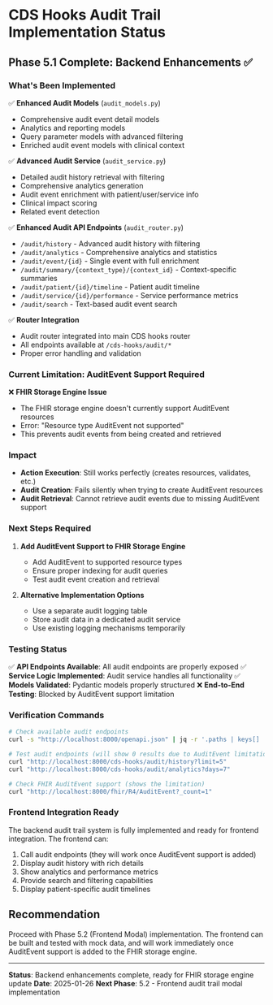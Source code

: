 # CDS Hooks Audit Trail Implementation Status

## Phase 5.1 Complete: Backend Enhancements ✅

### What's Been Implemented

✅ **Enhanced Audit Models** (`audit_models.py`)
- Comprehensive audit event detail models
- Analytics and reporting models  
- Query parameter models with advanced filtering
- Enriched audit event models with clinical context

✅ **Advanced Audit Service** (`audit_service.py`)
- Detailed audit history retrieval with filtering
- Comprehensive analytics generation
- Audit event enrichment with patient/user/service info
- Clinical impact scoring
- Related event detection

✅ **Enhanced Audit API Endpoints** (`audit_router.py`)
- `/audit/history` - Advanced audit history with filtering
- `/audit/analytics` - Comprehensive analytics and statistics
- `/audit/event/{id}` - Single event with full enrichment
- `/audit/summary/{context_type}/{context_id}` - Context-specific summaries
- `/audit/patient/{id}/timeline` - Patient audit timeline
- `/audit/service/{id}/performance` - Service performance metrics
- `/audit/search` - Text-based audit event search

✅ **Router Integration**
- Audit router integrated into main CDS hooks router
- All endpoints available at `/cds-hooks/audit/*`
- Proper error handling and validation

### Current Limitation: AuditEvent Support Required

❌ **FHIR Storage Engine Issue**
- The FHIR storage engine doesn't currently support AuditEvent resources
- Error: "Resource type AuditEvent not supported"
- This prevents audit events from being created and retrieved

### Impact

- **Action Execution**: Still works perfectly (creates resources, validates, etc.)
- **Audit Creation**: Fails silently when trying to create AuditEvent resources
- **Audit Retrieval**: Cannot retrieve audit events due to missing AuditEvent support

### Next Steps Required

1. **Add AuditEvent Support to FHIR Storage Engine**
   - Add AuditEvent to supported resource types
   - Ensure proper indexing for audit queries
   - Test audit event creation and retrieval

2. **Alternative Implementation Options**
   - Use a separate audit logging table
   - Store audit data in a dedicated audit service
   - Use existing logging mechanisms temporarily

### Testing Status

✅ **API Endpoints Available**: All audit endpoints are properly exposed
✅ **Service Logic Implemented**: Audit service handles all functionality
✅ **Models Validated**: Pydantic models properly structured
❌ **End-to-End Testing**: Blocked by AuditEvent support limitation

### Verification Commands

```bash
# Check available audit endpoints
curl -s "http://localhost:8000/openapi.json" | jq -r '.paths | keys[] | select(contains("audit"))'

# Test audit endpoints (will show 0 results due to AuditEvent limitation)
curl "http://localhost:8000/cds-hooks/audit/history?limit=5"
curl "http://localhost:8000/cds-hooks/audit/analytics?days=7"

# Check FHIR AuditEvent support (shows the limitation)
curl "http://localhost:8000/fhir/R4/AuditEvent?_count=1"
```

### Frontend Integration Ready

The backend audit trail system is fully implemented and ready for frontend integration. The frontend can:

1. Call audit endpoints (they will work once AuditEvent support is added)
2. Display audit history with rich details
3. Show analytics and performance metrics
4. Provide search and filtering capabilities
5. Display patient-specific audit timelines

## Recommendation

Proceed with Phase 5.2 (Frontend Modal) implementation. The frontend can be built and tested with mock data, and will work immediately once AuditEvent support is added to the FHIR storage engine.

---

**Status**: Backend enhancements complete, ready for FHIR storage engine update
**Date**: 2025-01-26
**Next Phase**: 5.2 - Frontend audit trail modal implementation